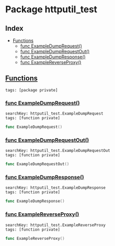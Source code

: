 # Package httputil_test

## Index

* [Functions](#func)
    * [func ExampleDumpRequest()](#ExampleDumpRequest)
    * [func ExampleDumpRequestOut()](#ExampleDumpRequestOut)
    * [func ExampleDumpResponse()](#ExampleDumpResponse)
    * [func ExampleReverseProxy()](#ExampleReverseProxy)


## <a id="func" href="#func">Functions</a>

```
tags: [package private]
```

### <a id="ExampleDumpRequest" href="#ExampleDumpRequest">func ExampleDumpRequest()</a>

```
searchKey: httputil_test.ExampleDumpRequest
tags: [function private]
```

```Go
func ExampleDumpRequest()
```

### <a id="ExampleDumpRequestOut" href="#ExampleDumpRequestOut">func ExampleDumpRequestOut()</a>

```
searchKey: httputil_test.ExampleDumpRequestOut
tags: [function private]
```

```Go
func ExampleDumpRequestOut()
```

### <a id="ExampleDumpResponse" href="#ExampleDumpResponse">func ExampleDumpResponse()</a>

```
searchKey: httputil_test.ExampleDumpResponse
tags: [function private]
```

```Go
func ExampleDumpResponse()
```

### <a id="ExampleReverseProxy" href="#ExampleReverseProxy">func ExampleReverseProxy()</a>

```
searchKey: httputil_test.ExampleReverseProxy
tags: [function private]
```

```Go
func ExampleReverseProxy()
```

